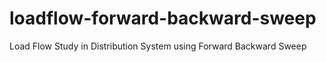 # loadflow-forward-backward-sweep
Load Flow Study in Distribution System using Forward Backward Sweep